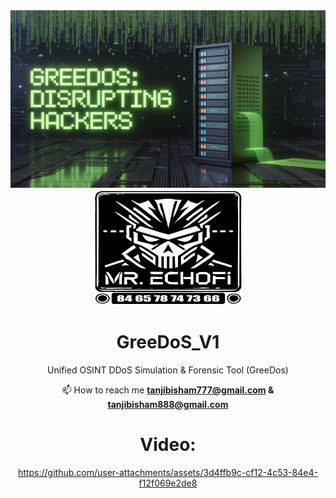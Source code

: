 <img src="https://github.com/MrEchoFi/GreeDoS_V2/blob/master/thumbnail-6b5b0b58-293b-435f-9460-12621e837d65.jpeg?raw=true"  alt="logo" width="801" height="auto" />
<div align="center">


  <img src="https://github.com/MrEchoFi/MrEchoFi/raw/4274f537dec313ac7dde4403fe0fae24259beade/Mr.EchoFi-New-Logo-with-ASCII.jpg" alt="logo" width="240" height="auto" />
  <h1>GreeDoS_V1</h1>
   
  <p>
   Unified OSINT DDoS Simulation & Forensic Tool (GreeDos)
  </p>


  📫 How to reach me **tanjibisham777@gmail.com & tanjibisham888@gmail.com**
 

  # Video: 
      
https://github.com/user-attachments/assets/3d4ffb9c-cf12-4c53-84e4-f12f069e2de8

</div>
